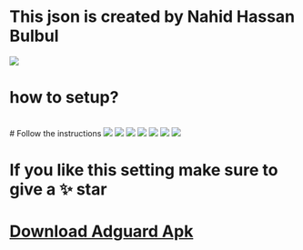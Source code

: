 # This json is created by Nahid Hassan Bulbul

<img src="./src/Adguard.jpg" width="auto" height="auto"> <br />

# how to setup?

<br />
# Follow the instructions

<img src="./src/images/1.png" width="auto" height="auto">
<img src="./src/images/2.png" width="auto" height="auto">
<img src="./src/images/3.png" width="auto" height="auto">
<img src="./src/images/4.png" width="auto" height="auto">
<img src="./src/images/5.png" width="auto" height="auto">
<img src="./src/images/6.png" width="auto" height="auto">
<img src="./src/images/7.png" width="auto" height="auto">

# If you like this setting make sure to give a ✨ star

# <a href="https://drive.google.com/folderview?id=1Chw370iACwxiBNAJeh_mq-alT1IGMFNI"> Download Adguard Apk </a>
